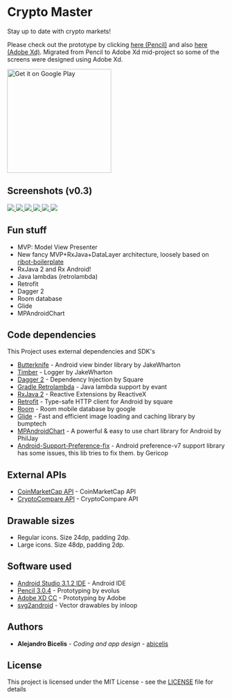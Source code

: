 # Crypto Master #

Stay up to date with crypto markets!

Please check out the prototype by clicking [here (Pencil)](https://abicelis.github.io/CryptoMaster/index.html "CryptoMaster Prototype")
and also [here (Adobe Xd)](https://xd.adobe.com/view/d53dfd6e-6f97-4539-76a9-d2bbdbbfc31c-a30c/ "CryptoMaster Prototype Adobe Xd").
Migrated from Pencil to Adobe Xd mid-project so some of the screens were designed using Adobe Xd.




<a target="_blank" href='https://play.google.com/store/apps/details?id=ve.com.abicelis.cryptomaster&pcampaignid=MKT-Other-global-all-co-prtnr-py-PartBadge-Mar2515-1'><img alt='Get it on Google Play' src='https://play.google.com/intl/en_us/badges/images/generic/en_badge_web_generic.png' width="240px"/></a>

## Screenshots (v0.3)

[ ![](https://github.com/abicelis/CryptoMaster/blob/master/graphics/play_store/screens/v0.1/thumbs/Screenshot_1531800405.jpg) ](https://github.com/abicelis/CryptoMaster/blob/master/graphics/play_store/screens/v0.1/Screenshot_1531800405.png)
[ ![](https://github.com/abicelis/CryptoMaster/blob/master/graphics/play_store/screens/v0.1/thumbs/Screenshot_1531800420.jpg) ](https://github.com/abicelis/CryptoMaster/blob/master/graphics/play_store/screens/v0.1/Screenshot_1531800420.png)
[ ![](https://github.com/abicelis/CryptoMaster/blob/master/graphics/play_store/screens/v0.1/thumbs/Screenshot_1531800435.jpg) ](https://github.com/abicelis/CryptoMaster/blob/master/graphics/play_store/screens/v0.1/Screenshot_1531800435.png)
[ ![](https://github.com/abicelis/CryptoMaster/blob/master/graphics/play_store/screens/v0.1/thumbs/Screenshot_1531800442.jpg) ](https://github.com/abicelis/CryptoMaster/blob/master/graphics/play_store/screens/v0.1/Screenshot_1531800442.png)
[ ![](https://github.com/abicelis/CryptoMaster/blob/master/graphics/play_store/screens/v0.3/thumbs/Screenshot_1532397819.jpg) ](https://github.com/abicelis/CryptoMaster/blob/master/graphics/play_store/screens/v0.3/Screenshot_1532397819.png)
[ ![](https://github.com/abicelis/CryptoMaster/blob/master/graphics/play_store/screens/v0.3/thumbs/Screenshot_1532397829.jpg) ](https://github.com/abicelis/CryptoMaster/blob/master/graphics/play_store/screens/v0.3/Screenshot_1532397829.png)




## Fun stuff
- MVP: Model View Presenter
- New fancy MVP+RxJava+DataLayer architecture, loosely based on [ribot-boilerplate](https://github.com/ribot/android-boilerplate)
- RxJava 2 and Rx Android!
- Java lambdas (retrolambda)
- Retrofit
- Dagger 2
- Room database
- Glide
- MPAndroidChart

## Code dependencies

This Project uses external dependencies and SDK's

* [Butterknife](https://github.com/JakeWharton/butterknife) - Android view binder library by JakeWharton
* [Timber](https://github.com/JakeWharton/timber) - Logger by JakeWharton
* [Dagger 2](https://github.com/google/dagger) - Dependency Injection by Square
* [Gradle Retrolambda](https://github.com/evant/gradle-retrolambda) - Java lambda support by evant
* [RxJava 2](https://github.com/ReactiveX/RxJava) - Reactive Extensions by ReactiveX
* [Retrofit](https://github.com/square/retrofit) - Type-safe HTTP client for Android by square
* [Room](https://developer.android.com/topic/libraries/architecture/room.html) - Room mobile database by google
* [Glide](https://github.com/bumptech/glide) - Fast and efficient image loading and caching library by bumptech
* [MPAndroidChart](https://github.com/PhilJay/MPAndroidChart) - A powerful & easy to use chart library for Android by PhilJay
* [Android-Support-Preference-fix](https://github.com/Gericop/Android-Support-Preference-V7-Fix) - Android preference-v7 support library has some issues, this lib tries to fix them.
 by Gericop


## External APIs

* [CoinMarketCap API](https://coinmarketcap.com/api/) - CoinMarketCap API
* [CryptoCompare API](https://www.cryptocompare.com/api/) - CryptoCompare API


## Drawable sizes

- Regular icons. Size 24dp, padding 2dp.
- Large icons. Size 48dp, padding 2dp.


## Software used

* [Android Studio 3.1.2 IDE](https://developer.android.com/studio/index.html) - Android IDE
* [Pencil 3.0.4](https://github.com/evolus/pencil) - Prototyping by evolus
* [Adobe XD CC](https://www.adobe.com/products/xd.html) - Prototyping by Adobe
* [svg2android](http://inloop.github.io/svg2android/) - Vector drawables by inloop

## Authors

* **Alejandro Bicelis** - *Coding and app design* - [abicelis](https://github.com/abicelis)


## License

This project is licensed under the MIT License - see the [LICENSE](https://github.com/abicelis/CryptoMaster/blob/master/LICENSE) file for details

